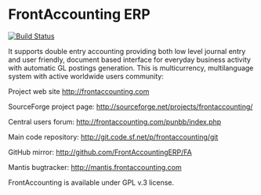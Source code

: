 FrontAccounting ERP
===================

[![Build Status](https://travis-ci.org/cambell-prince/frontaccounting.svg?branch=unstable-cp)](https://travis-ci.org/cambell-prince/frontaccounting)

It supports double entry accounting providing both low level journal entry and user friendly, document based 
interface for everyday business activity with automatic GL postings generation. This is multicurrency,
multilanguage system with active worldwide users community:

Project web site http://frontaccounting.com

SourceForge project page: http://sourceforge.net/projects/frontaccounting/

Central users forum: http://frontaccounting.com/punbb/index.php

Main code repository: http://git.code.sf.net/p/frontaccounting/git

GitHub mirror: http://github.com/FrontAccountingERP/FA

Mantis bugtracker: http://mantis.frontaccounting.com

FrontAccounting is available under GPL v.3 license.

